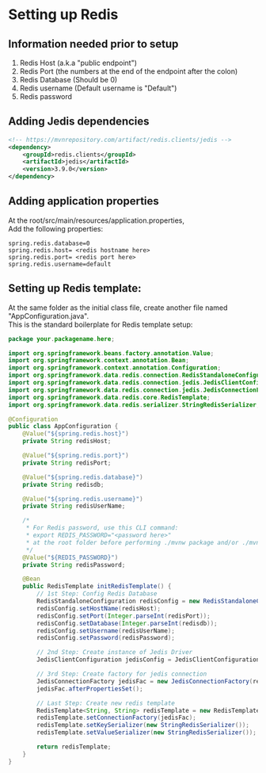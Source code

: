 # Setting up Redis

## Information needed prior to setup
1. Redis Host (a.k.a "public endpoint")
2. Redis Port (the numbers at the end of the endpoint after the colon)
3. Redis Database (Should be 0)
4. Redis username (Default username is "Default")
5. Redis password

## Adding Jedis dependencies
```xml
<!-- https://mvnrepository.com/artifact/redis.clients/jedis -->
<dependency>
    <groupId>redis.clients</groupId>
    <artifactId>jedis</artifactId>
    <version>3.9.0</version>
</dependency>
```
## Adding application properties
At the root/src/main/resources/application.properties,</br>
Add the following properties:
```
spring.redis.database=0
spring.redis.host= <redis hostname here>
spring.redis.port= <redis port here>
spring.redis.username=default
```

## Setting up Redis template:
At the same folder as the initial class file, create another file named "AppConfiguration.java". </br>
This is the standard boilerplate for Redis template setup:
```java
package your.packagename.here;

import org.springframework.beans.factory.annotation.Value;
import org.springframework.context.annotation.Bean;
import org.springframework.context.annotation.Configuration;
import org.springframework.data.redis.connection.RedisStandaloneConfiguration;
import org.springframework.data.redis.connection.jedis.JedisClientConfiguration;
import org.springframework.data.redis.connection.jedis.JedisConnectionFactory;
import org.springframework.data.redis.core.RedisTemplate;
import org.springframework.data.redis.serializer.StringRedisSerializer;

@Configuration
public class AppConfiguration {
    @Value("${spring.redis.host}")
    private String redisHost;

    @Value("${spring.redis.port}")
    private String redisPort;

    @Value("${spring.redis.database}")
    private String redisdb;

    @Value("${spring.redis.username}")
    private String redisUserName;

    /*
     * For Redis password, use this CLI command:
     * export REDIS_PASSWORD="<password here>"
     * at the root folder before performing ./mvnw package and/or ./mvnw spring-boot:run
     */
    @Value("${REDIS_PASSWORD}")
    private String redisPassword;

    @Bean
    public RedisTemplate initRedisTemplate() {
        // 1st Step: Config Redis Database
        RedisStandaloneConfiguration redisConfig = new RedisStandaloneConfiguration();
        redisConfig.setHostName(redisHost);
        redisConfig.setPort(Integer.parseInt(redisPort));
        redisConfig.setDatabase(Integer.parseInt(redisdb));
        redisConfig.setUsername(redisUserName);
        redisConfig.setPassword(redisPassword);

        // 2nd Step: Create instance of Jedis Driver
        JedisClientConfiguration jedisConfig = JedisClientConfiguration.builder().build();

        // 3rd Step: Create factory for jedis connection
        JedisConnectionFactory jedisFac = new JedisConnectionFactory(redisConfig, jedisConfig);
        jedisFac.afterPropertiesSet();

        // Last Step: Create new redis template
        RedisTemplate<String, String> redisTemplate = new RedisTemplate<>();
        redisTemplate.setConnectionFactory(jedisFac);
        redisTemplate.setKeySerializer(new StringRedisSerializer());
        redisTemplate.setValueSerializer(new StringRedisSerializer());

        return redisTemplate;
    }
}
```